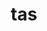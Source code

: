 ---
category: 3-letters
denotation: null
name: tas
reference_link: https://www.etymonline.com/word/tas
root_language: null
root_name: null
title: tas
type: free
word_sums:
- respelling: tas
  sum: 'Tas + '
---